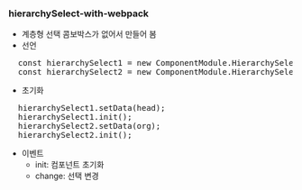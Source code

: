 ### hierarchySelect-with-webpack

* 계층형 선택 콤보박스가 없어서 만들어 봄
* 선언
<pre>
  const hierarchySelect1 = new ComponentModule.HierarchySelect($select1, {keyField: "key", displayField: "name", pKeyField: "p_key"});
  const hierarchySelect2 = new ComponentModule.HierarchySelect($select2, {keyField: "key", displayField: "name", pKeyField: "p_key", parent: [hierarchySelect1]});
</pre>
* 초기화
<pre>
  hierarchySelect1.setData(head);
  hierarchySelect1.init();
  hierarchySelect2.setData(org);
  hierarchySelect2.init();
</pre>
* 이벤트
  * init: 컴포넌트 초기화
  * change: 선택 변경

